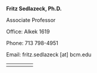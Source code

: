 **Fritz Sedlazeck, Ph.D.**

Associate Professor

Office: Alkek 1619

Phone: 713 798-4951

Email: fritz.sedlazeck [at] bcm.edu

<table>
<tr>
    <td>
    <a style="margin-right: 2px" href="https://scholar.google.com/citations?hl=en&user=KNZTJ40AAAAJ&view_op=list_works&sortby=pubdate" target="_blank"><i class="ai ai-google-scholar"></i></a>
    </td>
    <td>
    <a style="margin-right: 2px" href="https://github.com/fritzsedlazeck" target="_blank"><i class="fa-brands fa-github"></i></a>
    </td>
    <td>
    <a style="margin-right: 2px" href="https://www.linkedin.com/in/fritz-sedlazeck-1b879370/" target="_blank"><i class="fa-brands fa-linkedin"></i></a>
    </td>
    <td>
    <a style="margin-right: 2px" href="https://twitter.com/sedlazeck" target="_blank"><i class="fa-brands fa-x-twitter"></i></a>
    </td>
    </tr>
</table>